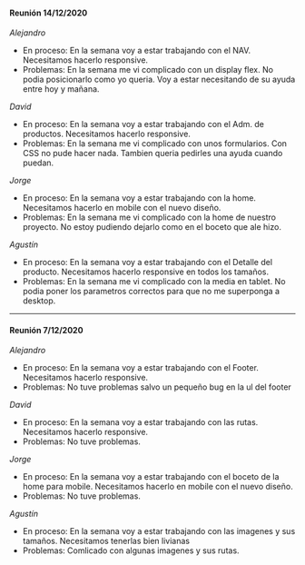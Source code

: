 #### Reunión 14/12/2020

*Alejandro*
- En proceso: En la semana voy a estar trabajando con el NAV. Necesitamos hacerlo responsive.
- Problemas: En la semana me vi complicado con un display flex. No podia posicionarlo como yo queria. Voy a estar necesitando de su ayuda entre hoy y mañana.

*David*
- En proceso: En la semana voy a estar trabajando con el Adm. de productos. Necesitamos hacerlo responsive.
- Problemas: En la semana me vi complicado con unos formularios. Con CSS no pude hacer nada. Tambien queria pedirles una ayuda cuando puedan.

*Jorge*
- En proceso: En la semana voy a estar trabajando con la home. Necesitamos hacerlo en mobile con el nuevo diseño.
- Problemas: En la semana me vi complicado con la home de nuestro proyecto. No estoy pudiendo dejarlo como en el boceto que ale hizo.

*Agustín*
- En proceso: En la semana voy a estar trabajando con el Detalle del producto. Necesitamos hacerlo responsive en todos los tamaños.
- Problemas: En la semana me vi complicado con la media en tablet. No podia poner los parametros correctos para que no me superponga a desktop.

---


#### Reunión 7/12/2020

*Alejandro*
- En proceso: En la semana voy a estar trabajando con el Footer. Necesitamos hacerlo responsive.
- Problemas: No tuve problemas salvo un pequeño bug en la ul del footer

*David*
- En proceso: En la semana voy a estar trabajando con las rutas. Necesitamos hacerlo responsive.
- Problemas: No tuve problemas.

*Jorge*
- En proceso: En la semana voy a estar trabajando con el boceto de la home para mobile. Necesitamos hacerlo en mobile con el nuevo diseño.
- Problemas: No tuve problemas.

*Agustín*
- En proceso: En la semana voy a estar trabajando con las imagenes y sus tamaños. Necesitamos tenerlas bien livianas
- Problemas: Comlicado con algunas imagenes y sus rutas.
